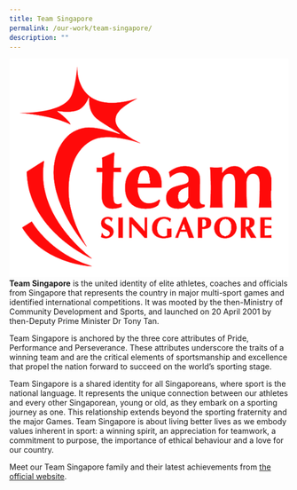 ```yaml
---
title: Team Singapore
permalink: /our-work/team-singapore/
description: ""
---
```


![](/images/TEAMSINGAPORE.png)  
**Team Singapore** is the united identity of elite athletes, coaches and officials from Singapore that represents the country in major multi-sport games and identified international competitions. It was mooted by the then-Ministry of Community Development and Sports, and launched on 20 April 2001 by then-Deputy Prime Minister Dr Tony Tan.

Team Singapore is anchored by the three core attributes of Pride, Performance and Perseverance. These attributes underscore the traits of a winning team and are the critical elements of sportsmanship and excellence that propel the nation forward to succeed on the world’s sporting stage.

Team Singapore is a shared identity for all Singaporeans, where sport is the national language. It represents the unique connection between our athletes and every other Singaporean, young or old, as they embark on a sporting journey as one. This relationship extends beyond the sporting fraternity and the major Games. Team Singapore is about living better lives as we embody values inherent in sport: a winning spirit, an appreciation for teamwork, a commitment to purpose, the importance of ethical behaviour and a love for our country. 

Meet our Team Singapore family and their latest achievements from [the official website](https://www.teamsingapore.sg/home).
